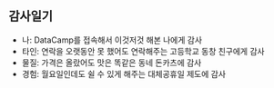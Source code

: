 ## 감사일기

- 나: DataCamp를 접속해서 이것저것 해본 나에게 감사
- 타인: 연락을 오랫동안 못 했어도 연락해주는 고등학교 동창 친구에게 감사
- 물질: 가격은 올랐어도 맛은 똑같은 동네 돈카츠에 감사
- 경험: 월요일인데도 쉴 수 있게 해주는 대체공휴일 제도에 감사
